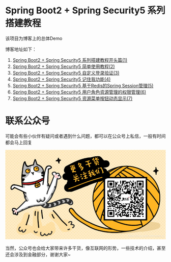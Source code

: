 # Spring Boot2 + Spring Security5 系列搭建教程
该项目为博客上的总体Demo

博客地址如下：

1. [Spring Boot2 + Spring Security5 系列搭建教程开头篇(1)](https://blog.csdn.net/wamr_o/article/details/99634226)
2. [Spring Boot2 + Spring Security5 简单使用教程(2)](https://blog.csdn.net/wamr_o/article/details/98794448)
3. [Spring Boot2 + Spring Security5 自定义登录验证(3)](https://blog.csdn.net/wamr_o/article/details/98858011)
4. [Spring Boot2 + Spring Security5 记住我功能(4)](https://blog.csdn.net/wamr_o/article/details/99218657)
5. [Spring Boot2 + Spring Security5 基于Redis的Spring Session管理(5)](https://blog.csdn.net/wamr_o/article/details/99245711)
6. [Spring Boot2 + Spring Security5 用户角色资源管理的权限管理(6)](https://blog.csdn.net/wamr_o/article/details/99355045)
7. [Spring Boot2 + Spring Security5 资源菜单按钮动态显示(7)](https://blog.csdn.net/wamr_o/article/details/99630121)



# 联系公众号

可能会有些小伙伴有疑问或者遇到什么问题，都可以在公众号上私信，一般有时间都会马上回复

![img/二维码.png](二维码.png)


当然，公众号也会给大家带来许多干货，像互联网的形势，一些技术的介绍，甚至还会涉及到金融部分，谢谢大家~
